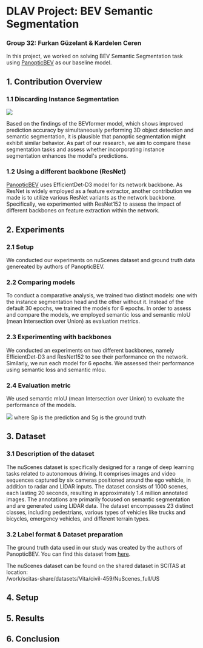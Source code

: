 # DLAV Project: BEV Semantic Segmentation

### Group 32: Furkan Güzelant & Kardelen Ceren 
In this project, we worked on solving BEV Semantic Segmentation task using [PanopticBEV](https://github.com/robot-learning-freiburg/PanopticBEV) as our baseline model. 

## 1. Contribution Overview

### 1.1 Discarding Instance Segmentation 
![](https://hackmd.io/_uploads/rkRpUbEIn.png)

Based on the findings of the BEVformer model, which shows improved prediction accuracy by simultaneously performing 3D object detection and semantic segmentation, it is plausible that panoptic segmentation might exhibit similar behavior. As part of our research, we aim to compare these segmentation tasks and assess whether incorporating instance segmentation enhances the model's predictions.
### 1.2 Using a different backbone (ResNet)
[PanopticBEV](https://github.com/robot-learning-freiburg/PanopticBEV) uses EfficientDet-D3 model for its network backbone. As ResNet is widely employed as a feature extractor, another contribution we made is to utilize various ResNet variants as the network backbone. Specifically, we experimented with ResNet152 to assess the impact of different backbones on feature extraction within the network.
## 2. Experiments

### 2.1 Setup

We conducted our experiments on nuScenes dataset and ground truth data genereated by authors of PanopticBEV.
### 2.2 Comparing models

To conduct a comparative analysis, we trained two distinct models: one with the instance segmentation head and the other without it. Instead of the default 30 epochs, we trained the models for 6 epochs. In order to assess and compare the models, we employed semantic loss and semantic mIoU (mean Intersection over Union) as evaluation metrics.
 
### 2.3 Experimenting with backbones

We conducted an experiments on two different backbones, namely EfficientDet-D3 and ResNet152 to see their performance on the network. Similarly, we run each model for 6 epochs. We assessed their performance using semantic loss and semantic mIou.

### 2.4 Evaluation metric

We used semantic mIoU (mean Intersection over Union) to evaluate the performance of the models. 

![](https://hackmd.io/_uploads/HkvQnfNU3.png)
where Sp is the prediction and Sg is the ground truth


## 3. Dataset

### 3.1 Description of the dataset

The nuScenes dataset is specifically designed for a range of deep learning tasks related to autonomous driving. It comprises images and video sequences captured by six cameras positioned around the ego vehicle, in addition to radar and LIDAR inputs. The dataset consists of 1000 scenes, each lasting 20 seconds, resulting in approximately 1.4 million annotated images. The annotations are primarily focused on semantic segmentation and are generated using LIDAR data. The dataset encompasses 23 distinct classes, including pedestrians, various types of vehicles like trucks and bicycles, emergency vehicles, and different terrain types.

### 3.2 Label format & Dataset preparation

The ground truth data used in our study was created by the authors of PanopticBEV. You can find this dataset from   [here](http://panoptic-bev.cs.uni-freiburg.de/).

The nuScenes dataset can be found on the shared dataset in SCITAS at location:  
    /work/scitas-share/datasets/Vita/civil-459/NuScenes_full/US

## 4. Setup

## 5. Results

## 6. Conclusion